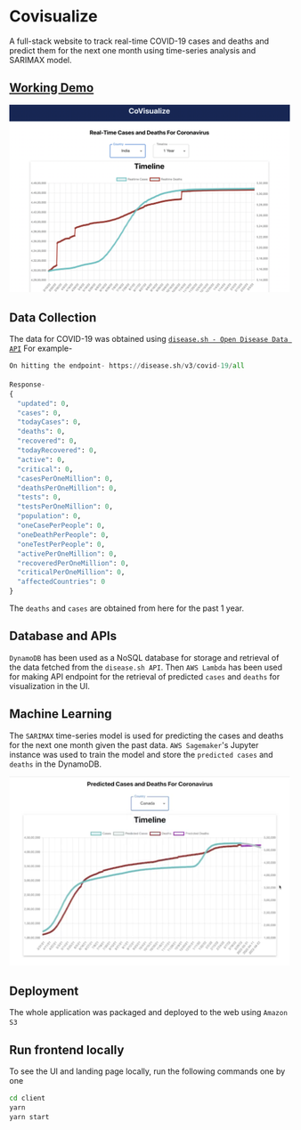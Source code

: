 # Covisualize
A full-stack website to track real-time COVID-19 cases and deaths and predict them for the next one month using time-series analysis and SARIMAX model.

## [Working Demo](https://youtu.be/2m5glTGkpFU)
[![Watch the video](client/static/demo.png)](https://youtu.be/2m5glTGkpFU)

## Data Collection
The data for COVID-19 was obtained using [`disease.sh - Open Disease Data API`](https://disease.sh/)
For example-
```py
On hitting the endpoint- https://disease.sh/v3/covid-19/all

Response-
{
  "updated": 0,
  "cases": 0,
  "todayCases": 0,
  "deaths": 0,
  "recovered": 0,
  "todayRecovered": 0,
  "active": 0,
  "critical": 0,
  "casesPerOneMillion": 0,
  "deathsPerOneMillion": 0,
  "tests": 0,
  "testsPerOneMillion": 0,
  "population": 0,
  "oneCasePerPeople": 0,
  "oneDeathPerPeople": 0,
  "oneTestPerPeople": 0,
  "activePerOneMillion": 0,
  "recoveredPerOneMillion": 0,
  "criticalPerOneMillion": 0,
  "affectedCountries": 0
}
```

The `deaths` and `cases` are obtained from here for the past 1 year.

## Database and APIs
`DynamoDB` has been used as a NoSQL database for storage and retrieval of the data fetched from the `disease.sh API`.
Then `AWS Lambda` has been used for making API endpoint for the retrieval of predicted `cases` and `deaths` for visualization in the UI.

## Machine Learning
The `SARIMAX` time-series model is used for predicting the cases and deaths for the next one month given the past data. `AWS Sagemaker`'s Jupyter instance was used to train the model and store the `predicted cases` and `deaths` in the DynamoDB.

![predicted](client/static/predicted.png)

## Deployment
The whole application was packaged and deployed to the web using `Amazon S3`

## Run frontend locally
To see the UI and landing page locally, run the following commands one by one
```bash
cd client
yarn
yarn start
```



